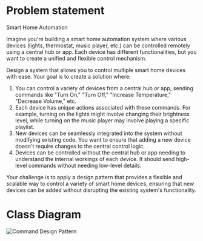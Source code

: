 # Problem statement
Smart Home Automation

Imagine you're building a smart home automation system where various devices (lights, thermostat, music player, etc.) can be controlled remotely using a central hub or app. Each device has different functionalities, but you want to create a unified and flexible control mechanism.

Design a system that allows you to control multiple smart home devices with ease. Your goal is to create a solution where:

  1. You can control a variety of devices from a central hub or app, sending commands like "Turn On," "Turn Off," "Increase Temperature," "Decrease Volume," etc.
  2. Each device has unique actions associated with these commands. For example, turning on the lights might involve changing their brightness level, while turning on the music player may involve playing a specific playlist.
  3. New devices can be seamlessly integrated into the system without modifying existing code. You want to ensure that adding a new device doesn't require changes to the central control logic.
  4. Devices can be controlled without the central hub or app needing to understand the internal workings of each device. It should send high-level commands without needing low-level details.
  
Your challenge is to apply a design pattern that provides a flexible and scalable way to control a variety of smart home devices, ensuring that new devices can be added without disrupting the existing system's functionality.

# Class Diagram
![Command Design Pattern](https://github.com/RonanSoriano/commandPattern/assets/142371669/750b60a3-3c84-45e9-9d7f-74a2a6ea970f)
